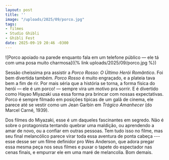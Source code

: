```yaml
---
layout: post
title: ''
image: "/uploads/2025/09/porco.jpg"
tags:
- filmes
- Studio Ghibli
- Ghibli Fest
date: 2025-09-19 20:46 -0300
---
```

![Porco apoiado na parede enquanto fala em um telefone público — ele tá com uma posa muito charmosa]({% link uploads/2025/09/porco.jpg %})

Sessão cheíssima pra assistir a _Porco Rosso: O Último Herói Romântico_. Foi bem divertida também. _Porco Rosso_ é muito engraçado, e a plateia tava bem a fim de rir. Por mais séria que a história se torna, a forma física do herói — ele é um porco! — sempre vira um motivo pra sorrir. E é divertido como Hayao Miyazaki usa essa forma pra brincar com nossas expectativas. Porco é sempre filmado em posições típicas de um galã de cinema, ele parece até se vestir como um Jean Garbin em _Trágico Amanhecer_ (do Marcel Carné, 1939).

Dos filmes do Miyazaki, esse é um daqueles fascinantes em segredo. Não é sobre o protagonista tentando quebrar uma maldição, ou aprendendo a amar de novo, ou a confiar em outras pessoas. Tem tudo isso no filme, mas seu final melancólico parece virar toda essa aventura de ponta cabeça --- esse desse ser um filme definidor pro Wes Anderson, que adora pregar essa mesma peça nos seus filmes e puxar o tapete do espectador nas cenas finais, e empurrar ele em uma maré de melancolia. Bom demais.
